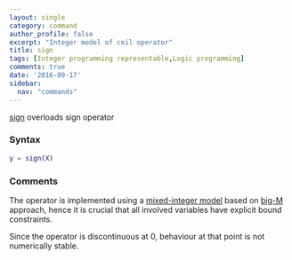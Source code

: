 ```yaml
---
layout: single
category: command
author_profile: false
excerpt: "Integer model of ceil operator"
title: sign
tags: [Integer programming representable,Logic programming]
comments: true
date: '2016-09-17'
sidebar:
  nav: "commands"
---
```


[sign](/command/sign) overloads sign operator

### Syntax

````matlab
y = sign(X)
````

### Comments

The operator is implemented using a [mixed-integer model](/tutorial/nonlinearoperatorsmixedinteger) based on [big-M](/tutorial/bigmandconvexhulls) approach, hence it is crucial that all involved variables have explicit bound constraints.

Since the operator is discontinuous at $0$, behaviour at that point is not numerically stable.


